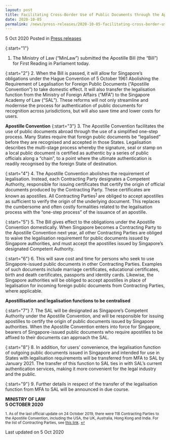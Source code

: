 ```yaml
---
layout: post
title: Facilitating Cross-Border Use of Public Documents through the Apostille Bill 
date: 2020-10-05
permalink: /news/press-releases/2020-10-05-facilitating-cross-border-use-of-public-documents-through-apostille-bill
---
```


5 Oct 2020 Posted in [Press releases](/news/press-releases)

{:start="1"}
1. The Ministry of Law (“MinLaw”) submitted the Apostille Bill (the “Bill”) for First Reading in Parliament today.

{:start="2"}
2. When the Bill is passed, it will allow for Singapore’s obligations under the Hague Convention of 5 October 1961 Abolishing the Requirement of Legalisation for Foreign Public Documents (“Apostille Convention”) to take domestic effect. It will also transfer the legalisation function from the Ministry of Foreign Affairs (“MFA”) to the Singapore Academy of Law (“SAL”). These reforms will not only streamline and modernise the process for authentication of public documents for recognition across jurisdictions, but will also save time and lower costs for users. 

<b>Apostille Convention</b>
{:start="3"}
3. The Apostille Convention facilitates the use of public documents abroad through the use of a simplified one-step process. Many States require that foreign public documents be “legalised” before they are recognised and accepted in those States. Legalisation describes the multi-stage process whereby the signature, seal or stamp on a local public document is certified as authentic by a series of public officials along a “chain”, to a point where the ultimate authentication is readily recognised by the foreign State of destination. 

{:start="4"}
4. The Apostille Convention abolishes the requirement of legalisation. Instead, each Contracting Party designates a Competent Authority, responsible for issuing certificates that certify the origin of official documents produced by the Contracting Party. These certificates are known as apostilles. All Contracting Parties<sup><a href="#fn1" id="ref1">1</a></sup> are obliged to accept apostilles as sufficient to verify the origin of the underlying document. This replaces the cumbersome and often costly formalities related to the legalisation process with the “one-step process” of the issuance of an apostille. 

{:start="5"}
5. The Bill gives effect to the obligations under the Apostille Convention  domestically. When Singapore becomes a Contracting Party to the Apostille Convention next year, all other Contracting Parties are obliged to waive the legalisation requirement for public documents issued by Singapore authorities, and must accept the apostilles issued by Singapore’s designated Competent Authority. 
 
{:start="6"}
6. This will save cost and time for persons who seek to use Singapore-issued public documents in other Contracting Parties. Examples of such documents include marriage certificates, educational certificates, birth and death certificates, passports and identity cards. Likewise, the Singapore authorities will be obliged to accept apostilles in place of legalisation for incoming foreign public documents from Contracting Parties, where applicable. 

<b>Apostillisation and legalisation functions to be centralised</b> 

{:start="7"}
7.	The SAL will be designated as Singapore’s Competent Authority under the Apostille Convention, and will be responsible for issuing apostilles to certify the origin of public documents issued by Singapore authorities. When the Apostille Convention enters into force for Singapore, bearers of Singapore-issued public documents who require apostilles to be affixed to their documents can approach the SAL.
 
{:start="8"}
8. In addition, for users’ convenience, the legalisation function of outgoing public documents issued in Singapore and intended for use in States with legalisation requirements will be transferred from MFA to SAL by January 2021. The transfer of this function to SAL ties in with SAL’s current authentication services, making it more convenient for the legal industry and the public.

{:start="9"}
9. Further details in respect of the transfer of the legalisation function from MFA to SAL will be announced in due course. 

**MINISTRY OF LAW**
<br>**5 OCTOBER 2020**


<p><sup id="fn1">1. As of the last official update on 24 October 2019, there were 118 Contracting Parties to the Apostille Convention, including the USA, the UK, Australia, Hong Kong and India. For the list of Contracting Parties, see <a href="https://www.hcch.net/en/instruments/conventions/status-table/?cid=41" target="new">this link</a>. <a href="#ref1" title="Jump back to footnote 1 in the text.">↩</a></sup></p>

<p class="right-side-updated">Last updated on 5 Oct 2020</p>
